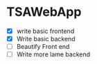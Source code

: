 # TSAWebApp
- [x] write basic frontend
- [x] Write basic backend
- [ ] Beautify Front end
- [ ] Write more lame backend
